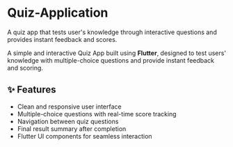 # Quiz-Application
A quiz app that tests user's knowledge through interactive questions and provides instant feedback and scores.


A simple and interactive Quiz App built using **Flutter**, designed to test users' knowledge with multiple-choice questions and provide instant feedback and scoring.

## ✨ Features

- Clean and responsive user interface
- Multiple-choice questions with real-time score tracking
- Navigation between quiz questions
- Final result summary after completion
- Flutter UI components for seamless interaction
